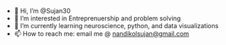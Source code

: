 - 👋 Hi, I’m @Sujan30
- 👀 I’m interested in Entreprenuership and problem solving
- 🌱 I’m currently learning neuroscience, python, and data visualizations
- 📫 How to reach me: email me @ nandikolsujan@gmail.com

<!---
Sujan30/Sujan30 is a ✨ special ✨ repository because its `README.md` (this file) appears on your GitHub profile.
You can click the Preview link to take a look at your changes.
--->
